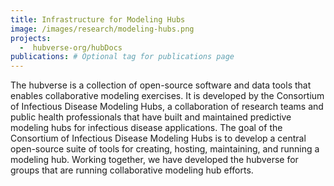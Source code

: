 ```yaml
---
title: Infrastructure for Modeling Hubs
image: /images/research/modeling-hubs.png
projects:
  -  hubverse-org/hubDocs
publications: # Optional tag for publications page
---
```


The hubverse is a collection of open-source software and data tools that enables collaborative modeling exercises. 
It is developed by the Consortium of Infectious Disease Modeling Hubs, a collaboration of research teams and public health professionals
that have built and maintained predictive modeling hubs for infectious disease applications. The goal of the Consortium of Infectious
Disease Modeling Hubs is to develop a central open-source suite of tools for creating, hosting, maintaining, and running a modeling hub.
Working together, we have developed the hubverse for groups that are running collaborative modeling hub efforts. 

